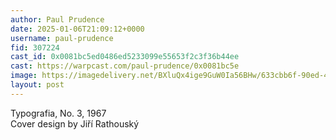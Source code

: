 ```yaml
---
author: Paul Prudence
date: 2025-01-06T21:09:12+0000
username: paul-prudence
fid: 307224
cast_id: 0x0081bc5ed0486ed5233099e55653f2c3f36b44ee
cast: https://warpcast.com/paul-prudence/0x0081bc5e
image: https://imagedelivery.net/BXluQx4ige9GuW0Ia56BHw/633cbb6f-90ed-48cc-abcb-7349ed8cb600/original
layout: post
---
```

Typografia, No. 3, 1967  
Cover design by Jiří Rathouský  

<img src='https://imagedelivery.net/BXluQx4ige9GuW0Ia56BHw/633cbb6f-90ed-48cc-abcb-7349ed8cb600/original' alt='' referrerpolicy='no-referrer'/>